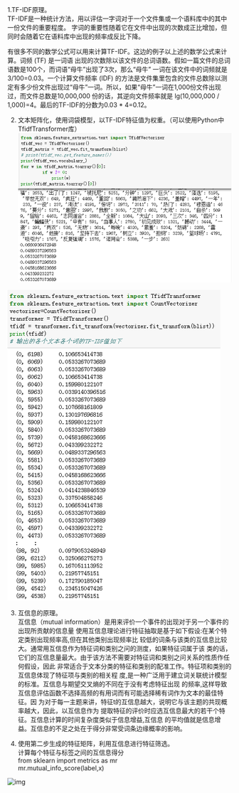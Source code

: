 1.TF-IDF原理。  
  TF-IDF是一种统计方法，用以评估一字词对于一个文件集或一个语料库中的其中一份文件的重要程度。
  字词的重要性随着它在文件中出现的次数成正比增加，但同时会随着它在语料库中出现的频率成反比下降。
  
  有很多不同的数学公式可以用来计算TF-IDF。这边的例子以上述的数学公式来计算。词频 (TF) 是一词语
  出现的次数除以该文件的总词语数。假如一篇文件的总词语数是100个，而词语“母牛”出现了3次，那么“母牛”
  一词在该文件中的词频就是3/100=0.03。一个计算文件频率 (IDF) 的方法是文件集里包含的文件总数除以测
  定有多少份文件出现过“母牛”一词。所以，如果“母牛”一词在1,000份文件出现过，而文件总数是10,000,000
  份的话，其逆向文件频率就是 lg(10,000,000 / 1,000)=4。最后的TF-IDF的分数为0.03 * 4=0.12。  
  
2. 文本矩阵化，使用词袋模型，以TF-IDF特征值为权重。（可以使用Python中TfidfTransformer库）  
![img](https://github.com/lbj000/nlp/blob/master/TF-IDF向量化文档.png)  

![img](https://github.com/lbj000/nlp/blob/master/输出的各个文本各个词的TF-IDF值如下.png)  

3. 互信息的原理。  
  互信息（mutual information）是用来评价一个事件的出现对于另一个事件的出现所贡献的信息量
  使用互信息理论进行特征抽取是基于如下假设:在某个特定类别出现频率高,但在其他类别出现频率比
  较低的词条与该类的互信息比较大。通常用互信息作为特征词和类别之问的测度，如果特征词属于该
  类的话，它们的互信息量最大。由于该方法不需要对特征词和类别之问关系的性质作任何假设，因此
  非常适合于文本分类的特征和类别的配准工作。特征项和类别的互信息体现了特征项与类别的相关程
  度,是一种广泛用于建立词关联统计模型的标准。互信息与期望交叉熵的不同在于没有考虑特征出现
  的频率,这样导致互信息评估函数不选择高频的有用词而有可能选择稀有词作为文本的最佳特征。因
  为对于每一主题来讲，特征t的互信息越大，说明它与该主题的共现概率越大，因此，以互信息作为
  提取特征的评价时应选互信息最大的若干个特征。互信息计算的时间复杂度类似于信息增益,互信息
  的平均值就是信息增益。互信息的不足之处在于得分非常受词条边缘概率的影响。  
  
4. 使用第二步生成的特征矩阵，利用互信息进行特征筛选。  
  计算每个特征与标签之间的互信息得分  
  from sklearn import metrics as mr  
  mr.mutual_info_score(label,x)
  
  ![img](https://github.com/lbj000/nlp/blob/master/NMI与MI.png)  

